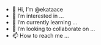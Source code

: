 - 👋 Hi, I’m @ekataace
- 👀 I’m interested in ...
- 🌱 I’m currently learning ...
- 💞️ I’m looking to collaborate on ...
- 📫 How to reach me ...

<!---
ekataace/ekataace is a ✨ special ✨ repository because its `README.md` (this file) appears on your GitHub profile.
You can click the Preview link to take a look at your changes.
--->
